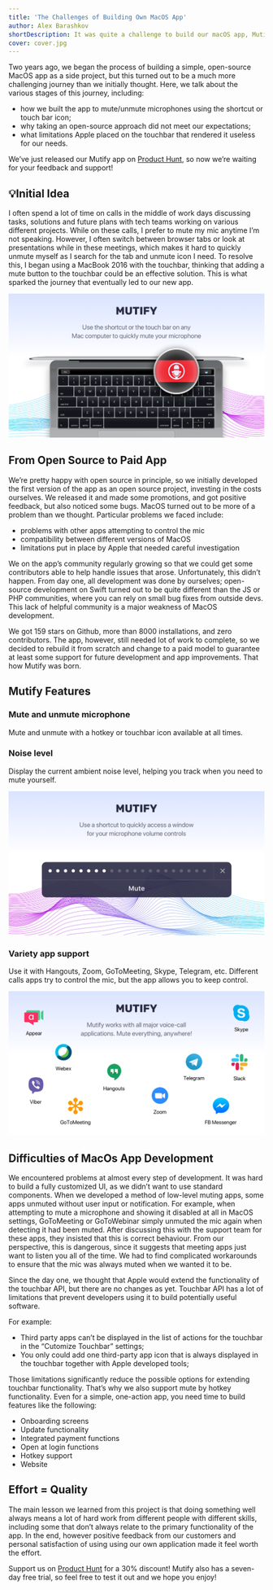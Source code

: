 ```yaml
---
title: 'The Challenges of Building Own MacOS App'
author: Alex Barashkov
shortDescription: It was quite a challenge to build our macOS app, Mutify, which gives you the ability to mute/unmute your mic from the Touch Bar. See what issues we faced.
cover: cover.jpg
---
```


Two years ago, we began the process of building a simple, open-source MacOS app as a side project, but this turned out to be a much more challenging journey than we initially thought. Here, we talk about the various stages of this journey, including:

- how we built the app to mute/unmute microphones using the shortcut or touch bar icon;
- why taking an open-source approach did not meet our expectations;
- what limitations Apple placed on the touchbar that rendered it useless for our needs.

We’ve just released our Mutify app on [Product Hunt](https://www.producthunt.com/posts/mutify), so now we’re waiting for your feedback and support!

## 💡Initial Idea

I often spend a lot of time on calls in the middle of work days discussing tasks, solutions and future plans with tech teams working on various different projects. While on these calls, I prefer to mute my mic anytime I’m not speaking. However, I often switch between browser tabs or look at presentations while in these meetings, which makes it hard to quickly unmute myself as I search for the tab and unmute icon I need. To resolve this, I began using a MacBook 2016 with the touchbar, thinking that adding a mute button to the touchbar could be an effective solution. This is what sparked the journey that eventually led to our new app.

![Mutify](mutify.png)

## From Open Source to Paid App

We’re pretty happy with open source in principle, so we initially developed the first version of the app as an open source project, investing in the costs ourselves. We released it and made some promotions, and got positive feedback, but also noticed some bugs. MacOS turned out to be more of a problem than we thought. Particular problems we faced include:

- problems with other apps attempting to control the mic
- compatibility between different versions of MacOS
- limitations put in place by Apple that needed careful investigation

We on the app’s community regularly growing so that we could get some contributors able to help handle issues that arose. Unfortunately, this didn’t happen. From day one, all development was done by ourselves; open-source development on Swift turned out to be quite different than the JS or PHP communities, where you can rely on small bug fixes from outside devs. This lack of helpful community is a major weakness of MacOS development.

We got 159 stars on Github, more than 8000 installations, and zero contributors. The app, however, still needed lot of work to complete, so we decided to rebuild it from scratch and change to a paid model to guarantee at least some support for future development and app improvements. That how Mutify was born.

## Mutify Features

### Mute and unmute microphone

Mute and unmute with a hotkey or touchbar icon available at all times.

### Noise level

Display the current ambient noise level, helping you track when you need to mute yourself.

![Noise level](noise.jpg)

### Variety app support

Use it with Hangouts, Zoom, GoToMeeting, Skype, Telegram, etc. Different calls apps try to control the mic, but the app allows you to keep control.

![Variety app support](apps.jpg)

## Difficulties of MacOs App Development

We encountered problems at almost every step of development. It was hard to build a fully customized UI, as we didn’t want to use standard components. When we developed a method of low-level muting apps, some apps unmuted without user input or notification. For example, when attempting to mute a microphone and showing it disabled at all in MacOS settings, GoToMeeting or GoToWebinar simply unmuted the mic again when detecting it had been muted. After discussing this with the support team for these apps, they insisted that this is correct behaviour. From our perspective, this is dangerous, since it suggests that meeting apps just want to listen you all of the time. We had to find complicated workarounds to ensure that the mic was always muted when we wanted it to be.

Since the day one, we thought that Apple would extend the functionality of the touchbar API, but there are no changes as yet. Touchbar API has a lot of limitations that prevent developers using it to build potentially useful software.

For example:

- Third party apps can’t be displayed in the list of actions for the touchbar in the “Cutomize Touchbar” settings;
- You only could add one third-party app icon that is always displayed in the touchbar together with Apple developed tools;

Those limitations significantly reduce the possible options for extending touchbar functionality. That’s why we also support mute by hotkey functionality. Even for a simple, one-action app, you need time to build features like the following:

- Onboarding screens
- Update functionality
- Integrated payment functions
- Open at login functions
- Hotkey support
- Website

## Effort = Quality

The main lesson we learned from this project is that doing something well always means a lot of hard work from different people with different skills, including some that don’t always relate to the primary functionality of the app. In the end, however positive feedback from our customers and personal satisfaction of using using our own application made it feel worth the effort.

Support us on [Product Hunt](https://www.producthunt.com/posts/mutify) for a 30% discount! Mutify also has a seven-day free trial, so feel free to test it out and we hope you enjoy!
